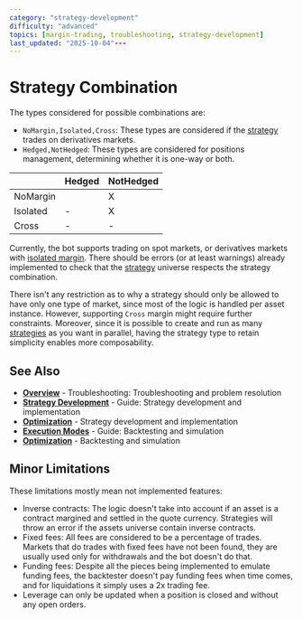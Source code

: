 ```yaml
---
category: "strategy-development"
difficulty: "advanced"
topics: [margin-trading, troubleshooting, strategy-development]
last_updated: "2025-10-04"---
---
```


# Strategy Combination

The types considered for possible combinations are:

- `NoMargin,Isolated,Cross`: These types are considered if the [strategy](../guides/strategy-development.md) trades on derivatives markets.
- `Hedged,NotHedged`: These types are considered for positions management, determining whether it is one-way or both.

|          | Hedged | NotHedged |
| -------- | ------ | --------- |
| NoMargin |        | X         |
| Isolated | -      | X         |
| Cross    | -      | -         |

Currently, the bot supports trading on spot markets, or derivatives markets with [isolated margin](../guides/[strategy](../guides/strategy-development.md)-development.md#margin-modes). There should be errors (or at least warnings) already implemented to check that the [strategy](../guides/strategy-development.md) universe respects the strategy combination. 

There isn't any restriction as to why a strategy should only be allowed to have only one type of market, since most of the logic is handled per asset instance. However, supporting `Cross` margin might require further constraints. Moreover, since it is possible to create and run as many [strategies](../guides/strategy-development.md) as you want in parallel, having the strategy type to retain simplicity enables more composability.


## See Also

- **[Overview](../troubleshooting/index.md)** - Troubleshooting: Troubleshooting and problem resolution
- **[Strategy Development](../guides/strategy-development.md)** - Guide: Strategy development and implementation
- **[Optimization](../optimization.md)** - Strategy development and implementation
- **[Execution Modes](../guides/execution-modes.md)** - Guide: Backtesting and simulation
- **[Optimization](../optimization.md)** - Backtesting and simulation

## Minor Limitations
These limitations mostly mean not implemented features:
- Inverse contracts: The logic doesn't take into account if an asset is a contract margined and settled in the quote currency. Strategies will throw an error if the assets universe contain inverse contracts.
- Fixed fees: All fees are considered to be a percentage of trades. Markets that do trades with fixed fees have not been found, they are usually used only for withdrawals and the bot doesn't do that.
- Funding fees: Despite all the pieces being implemented to emulate funding fees, the backtester doesn't pay funding fees when time comes, and for liquidations it simply uses a 2x trading fee.
- Leverage can only be updated when a position is closed and without any open orders.
